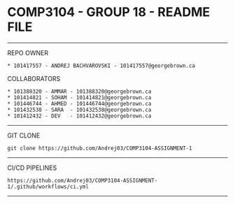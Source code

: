 # COMP3104 - GROUP 18 - README FILE #  

-------------------------------------------------------------------------------
REPO OWNER 

    * 101417557 - ANDREJ BACHVAROVSKI - 101417557@georgebrown.ca
COLLABORATORS

    * 101388320 - AMMAR - 101388320@georgebrown.ca
    * 101414821 - SOHAM - 101414821@georgebrown.ca
    * 101446744 - AHMED - 101446744@georgebrown.ca
    * 101432538 - SARA  - 101432538@georgebrown.ca
    * 101412432 - DEV   - 101412432@georgebrown.ca
--------------------------------------------------------------------------------
GIT CLONE

    git clone https://github.com/Andrej03/COMP3104-ASSIGNMENT-1

--------------------------------------------------------------------------------
CI/CD PIPELINES

    https://github.com/Andrej03/COMP3104-ASSIGNMENT-1/.github/workflows/ci.yml

--------------------------------------------------------------------------------

